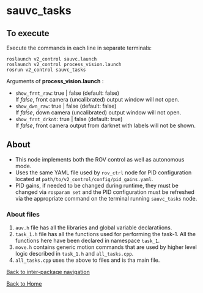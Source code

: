 # sauvc_tasks

## To execute
Execute the commands in each line in separate terminals:
```
roslaunch v2_control sauvc.launch
roslaunch v2_control process_vision.launch
rosrun v2_control sauvc_tasks
```
Arguments of  **process_vision.launch** :
- `show_frnt_raw`: true | false (default: false)<br>
If _false_, front camera (uncalibrated) output window will not open.
- `show_dwn_raw`: true | false (default: false)<br>
If _false_, down camera (uncalibrated) output window will not open.
- `show_frnt_drknt`: true | false (default: true)<br>
If _false_, front camera output from darknet with labels will not be shown.

## About
- This node implements both the ROV control as well as autonomous mode.
- Uses the same YAML file used by `rov_ctrl` node for PID configuration located at `path/to/v2_control/config/pid_gains.yaml`.
- PID gains, if needed to be changed during runtime, they must be changed via `rosparam set` and the PID configuration must be refreshed via the appropriate command on the terminal running `sauvc_tasks` node.

### About files
1. `auv.h` file has all the libraries and global variable declaratiions.
2. `task_1.h` file has all the functions used for performing the task-1. All the functions here have been declared in namespace `task_1`.
3. `move.h` contains generic motion commands that are used by higher level logic described in `task_1.h` and `all_tasks.cpp`.
4. `all_tasks.cpp` uses the above to files and is tha main file. 

[Back to inter-package navigation](../../docs/v2_control.md)

[Back to Home](../../docs/Home.md)